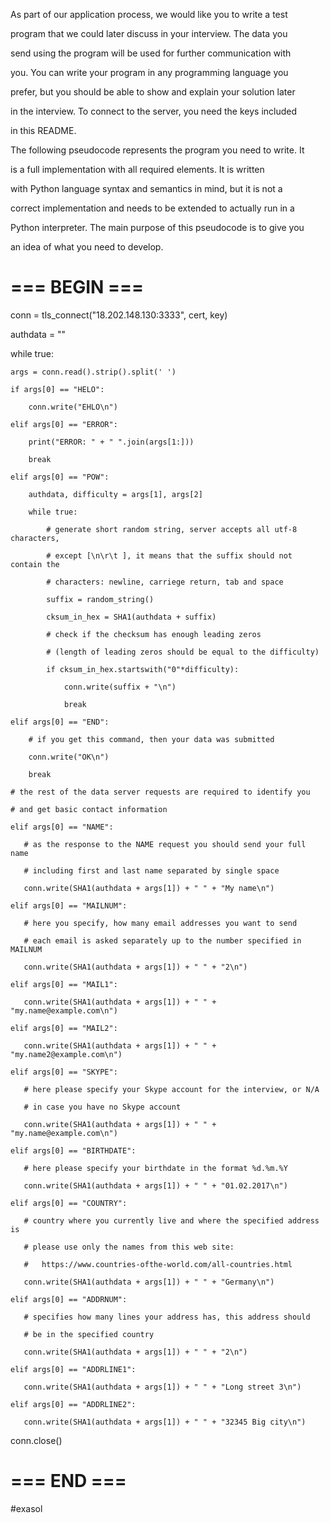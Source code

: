 
As part of our application process, we would like you to write a test

program that we could later discuss in your interview. The data you

send using the program will be used for further communication with

you. You can write your program in any programming language you

prefer, but you should be able to show and explain your solution later

in the interview. To connect to the server, you need the keys included

in this README.

 

The following pseudocode represents the program you need to write. It

is a full implementation with all required elements. It is written

with Python language syntax and semantics in mind, but it is not a

correct implementation and needs to be extended to actually run in a

Python interpreter. The main purpose of this pseudocode is to give you

an idea of what you need to develop.

 

 

# === BEGIN ===

conn = tls_connect("18.202.148.130:3333", cert, key)

authdata = ""

while true:

    args = conn.read().strip().split(' ')

    if args[0] == "HELO":

        conn.write("EHLO\n")

    elif args[0] == "ERROR":

        print("ERROR: " + " ".join(args[1:]))

        break

    elif args[0] == "POW":

        authdata, difficulty = args[1], args[2]

        while true:

            # generate short random string, server accepts all utf-8 characters,

            # except [\n\r\t ], it means that the suffix should not contain the

            # characters: newline, carriege return, tab and space

            suffix = random_string()

            cksum_in_hex = SHA1(authdata + suffix)

            # check if the checksum has enough leading zeros

            # (length of leading zeros should be equal to the difficulty)

            if cksum_in_hex.startswith("0"*difficulty):

                conn.write(suffix + "\n")

                break

    elif args[0] == "END":

        # if you get this command, then your data was submitted

        conn.write("OK\n")

        break

    # the rest of the data server requests are required to identify you

    # and get basic contact information

    elif args[0] == "NAME":

       # as the response to the NAME request you should send your full name

       # including first and last name separated by single space

       conn.write(SHA1(authdata + args[1]) + " " + "My name\n")

    elif args[0] == "MAILNUM":

       # here you specify, how many email addresses you want to send

       # each email is asked separately up to the number specified in MAILNUM

       conn.write(SHA1(authdata + args[1]) + " " + "2\n")

    elif args[0] == "MAIL1":

       conn.write(SHA1(authdata + args[1]) + " " + "my.name@example.com\n")

    elif args[0] == "MAIL2":

       conn.write(SHA1(authdata + args[1]) + " " + "my.name2@example.com\n")

    elif args[0] == "SKYPE":

       # here please specify your Skype account for the interview, or N/A

       # in case you have no Skype account

       conn.write(SHA1(authdata + args[1]) + " " + "my.name@example.com\n")

    elif args[0] == "BIRTHDATE":

       # here please specify your birthdate in the format %d.%m.%Y

       conn.write(SHA1(authdata + args[1]) + " " + "01.02.2017\n")

    elif args[0] == "COUNTRY":

       # country where you currently live and where the specified address is

       # please use only the names from this web site:

       #   https://www.countries-ofthe-world.com/all-countries.html

       conn.write(SHA1(authdata + args[1]) + " " + "Germany\n")

    elif args[0] == "ADDRNUM":

       # specifies how many lines your address has, this address should

       # be in the specified country

       conn.write(SHA1(authdata + args[1]) + " " + "2\n")

    elif args[0] == "ADDRLINE1":

       conn.write(SHA1(authdata + args[1]) + " " + "Long street 3\n")

    elif args[0] == "ADDRLINE2":

       conn.write(SHA1(authdata + args[1]) + " " + "32345 Big city\n")

conn.close()

# === END ===

#exasol

